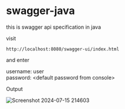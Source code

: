 # swagger-java

this is swagger api specification in java  

visit 

```
http://localhost:8080/swagger-ui/index.html
```



and enter  
  
username: user  
password: \<default password from console\>  
  
  
Output  

![Screenshot 2024-07-15 214603](https://github.com/user-attachments/assets/9b233ce5-7b5f-461b-95b6-f9fb1c2da758)
